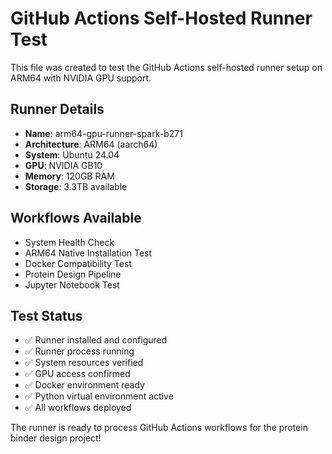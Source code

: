 # GitHub Actions Self-Hosted Runner Test

This file was created to test the GitHub Actions self-hosted runner setup on ARM64 with NVIDIA GPU support.

## Runner Details
- **Name**: arm64-gpu-runner-spark-b271
- **Architecture**: ARM64 (aarch64)
- **System**: Ubuntu 24.04
- **GPU**: NVIDIA GB10
- **Memory**: 120GB RAM
- **Storage**: 3.3TB available

## Workflows Available
- System Health Check
- ARM64 Native Installation Test  
- Docker Compatibility Test
- Protein Design Pipeline
- Jupyter Notebook Test

## Test Status
- ✅ Runner installed and configured
- ✅ Runner process running
- ✅ System resources verified
- ✅ GPU access confirmed
- ✅ Docker environment ready
- ✅ Python virtual environment active
- ✅ All workflows deployed

The runner is ready to process GitHub Actions workflows for the protein binder design project!